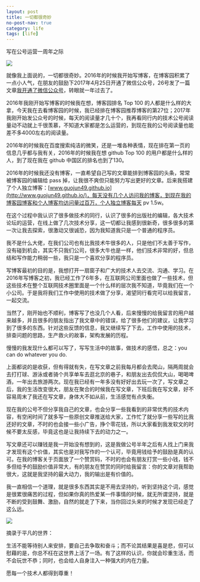 ```yaml
---
layout: post
title: 一切都很奇妙
no-post-nav: true
category: life
tags: [life]
---
```


写在公号运营一周年之际

![](http://www.itmind.net/assets/images/2018/life/rose.jpg)

就像我上面说的，一切都很奇妙。2016年的时候我开始写博客，在博客园积累了一点小人气，在朋友的鼓励下2017年4月25日开通了微信公众号，26号发了一篇文章[我开通了微信公众号](https://mp.weixin.qq.com/s/D9MOZ6mFz-0HPQ0gZx_L1Q)，转眼就一年过去了。

2016年我刚开始写博客的时候我在想，博客园排名 Top 100 的人都是什么样的大拿，今天我在去看博客园的时候，我已经排在博客园推荐博客的第27位；2017年我刚开始发公众号的时候，每天的阅读量才几十个，我再看同行内的技术公号阅读量动不动就上千很羡慕，不知道大家都是怎么运营的，到现在我的公号阅读量也能差不多4000左右的阅读量。

2016年的时候我在百度搜索纯洁的微笑，还是一堆各种表情，现在排在第一页的信息几乎都与我有关，2016年的时候我在想 github Top 100 的用户都是什么样的人，到了现在我在 github 中国区的排名也到了130。

2016年的时候我还没有博客，一直希望自己写的文章能排到博客园的头条，常常被博客园的编辑给 pass 掉，让我很不爽但只能努力写出更好的文章。后来我搭建了个人独立博客：[www.guojun49.github.io](http://www.guojun49.github.io/)，每天没有几个人访问我的博客，到现在我的博客园博客和个人博客均访问量过百万，个人独立博客每天 pv 1.5w。

在这个过程中我认识了很多做技术的同行，认识了很多的出版社的编辑，各大技术论坛的运营，在线上做了几次技术分享，这一切都让我感到很新奇，很多很多的第一次让我去探索，很激动又很诚恐，因为我知道我只是一个普通的程序员。

我不是什么大佬，在我们公司也有比我技术牛很多的人，只是他们不太善于写作，没有碰到机会，其实不只我们公司，很多大牛也是一样，他们技术非常的好，但总结和写作能力稍弱一些，我只是一个喜欢分享的程序员。

写博客最初的目的是，我想打开一扇窗子和广大的技术人去交流、沟通、学习。在2016年写博客之初，我已经工作了6年多，在互联网公司里面也做了一些技术，但这些技术在整个互联网技术圈里面是一个什么样的层次我不知道，毕竟我们在一个小公司。于是我将我们工作中使用的技术做了分享，渴望同行看完可以给我留言，一起交流。

当然了，刚开始也不顺利，博客写了也没几个人看，后来慢慢的给我留言的用户越来越多，并且很多的朋友指出了我文章中的错误，给了很多他们的建议，让我学习到了很多的东西。针对这些反馈的信息，我又继续写了下去，工作中使用的技术，排查问题的思路，生产救火的故事，架构发展的历程。

慢慢的我发现什么都可以写了，写写生活中的故事，做技术的感悟，总之：you can do whatever you do.

上面都说的是收获，但有得就有失，在写文章之前我每月都会去爬山，隔两周就会去打打球、游泳或者骑个共享单车去逛北京的巷子，和朋友出去侃侃大山，喝喝啤酒，一年出去旅游两次。现在我已经有一年多没有好好出去玩一次了，写文章之后，我的生活改变很大，朋友在聚合的时候我在写文章，下班后我在写文章，好不容易周末了我还在写文章，身体大不如从前，生活感觉有点失衡。

现在我的公号不但分享我自己的文章，也会分享一些我看到的非常优秀的技术内容，有空闲时间了就多写一些原创文章推送给大家，工作忙了就分享一些写的比我还好的文章，不时的也会接一些小广告，挣个零花钱，所以大家看到我发软文的时候不要太反感，毕竟这也是让我持续下去的动力之一。

写文章还可以赚钱是我一开始没有想到的，这是我做公号半年之后有人找上门来我才发现有这个价值，其实也是对我写作的一个认可，毕竟用钱给予的鼓励是真的认可。在我的博客关于页面放了一个赞赏码，不时的也会有朋友打赏一些小钱，钱不多但给予的鼓励价值非常大，有的朋友在赞赏的同时给我留言：你的文章对我帮助很大，这就是我坚持的最大动力，我的输出是有价值的。

我一直相信一个道理，就是很多东西其实是不用去坚持的，听到坚持这个词，感觉是很累很痛苦的过程，但如果你真的热爱某一件事情的时候，就无所谓坚持，就是不断的受到鼓舞、激励，自然的就走了下来，当你回过头来的时候才发现已经走了这么远。

![](http://www.itmind.net/assets/images/2018/life/zuizhong.png)

摘录于平凡的世界：

生活不能等待别人来安排，要自己去争取和奋斗；而不论其结果是喜是悲，但可以慰藉的是，你总不枉在这世界上活了一场。有了这样的认识，你就会珍重生活，而不会玩世不恭；同时，也会给人自身注入一种强大的内在力量。

愿每一个技术人都得到尊重！